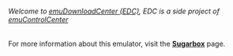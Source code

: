 ###### Welcome to [emuDownloadCenter (EDC)](https://github.com/PhoenixInteractiveNL/emuDownloadCenter/wiki/), EDC is a side project of [emuControlCenter](https://github.com/PhoenixInteractiveNL/emuControlCenter/wiki/)

For more information about this emulator, visit the [**Sugarbox**](https://github.com/PhoenixInteractiveNL/emuDownloadCenter/wiki/Emulator-sugarbox#menu) page.
